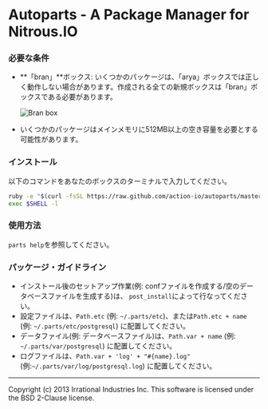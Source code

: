 Autoparts - A Package Manager for Nitrous.IO
============================================

### 必要な条件

* **「bran」**ボックス: いくつかのパッケージは、「arya」ボックスでは正しく動作しない場合があります。作成される全ての新規ボックスは「bran」ボックスである必要があります。

  ![Bran
  box](https://raw.github.com/action-io/action-assets/a7d29cbd686f2269ac930c01a8928accd19a0b89/support/screenshots/bran-box.png)

* いくつかのパッケージはメインメモリに512MB以上の空き容量を必要とする可能性があります。

### インストール

以下のコマンドをあなたのボックスのターミナルで入力してください。

```sh
ruby -e "$(curl -fsSL https://raw.github.com/action-io/autoparts/master/setup.rb)"
exec $SHELL -l
```
### 使用方法

`parts help`を参照してください。

### パッケージ・ガイドライン

* インストール後のセットアップ作業(例: confファイルを作成する/空のデータベースファイルを生成する)は、
  `post_install`によって行なってください。
* 設定ファイルは、`Path.etc` (例: `~/.parts/etc`)、または`Path.etc + name` (例: `~/.parts/etc/postgresql`)
  に配置してください。
* データファイル(例: データベースファイル)は、`Path.var + name` (例: `~/.parts/var/postgresql`)
  に配置してください。
* ログファイルは、`Path.var + 'log' + "#{name}.log"` (例:`~/.parts/var/log/postgresql.log`)
  に配置してください。

- - -
Copyright (c) 2013 Irrational Industries Inc.
This software is licensed under the BSD 2-Clause license.
